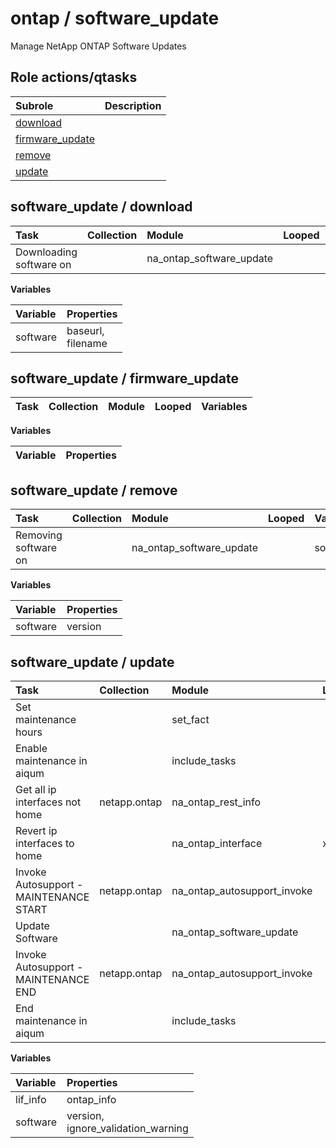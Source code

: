 # ontap / software_update 
Manage NetApp ONTAP Software Updates  
  






## Role actions/qtasks

| Subrole | Description |
| :------ | :---------- |
| [download](#software_update--download) |  |
| [firmware_update](#software_update--firmware_update) |  |
| [remove](#software_update--remove) |  |
| [update](#software_update--update) |  |



## software_update / download

| Task | Collection | Module | Looped | Variables |
| :--- | :--------- | :----- | :----- | :-------- |
| Downloading software on  |  | na_ontap_software_update |  | software |


**Variables**

| Variable | Properties |
| :------- | :--------- |
| software | baseurl, <br/>filename |



## software_update / firmware_update

| Task | Collection | Module | Looped | Variables |
| :--- | :--------- | :----- | :----- | :-------- |


**Variables**

| Variable | Properties |
| :------- | :--------- |



## software_update / remove

| Task | Collection | Module | Looped | Variables |
| :--- | :--------- | :----- | :----- | :-------- |
| Removing software on  |  | na_ontap_software_update |  | software |


**Variables**

| Variable | Properties |
| :------- | :--------- |
| software | version |



## software_update / update

| Task | Collection | Module | Looped | Variables |
| :--- | :--------- | :----- | :----- | :-------- |
| Set maintenance hours |  | set_fact |  |  |
| Enable maintenance in aiqum |  | include_tasks |  |  |
| Get all ip interfaces not home | netapp.ontap | na_ontap_rest_info |  |  |
| Revert ip interfaces to home |  | na_ontap_interface | x | lif_info |
| Invoke Autosupport - MAINTENANCE START | netapp.ontap | na_ontap_autosupport_invoke |  | software |
| Update Software |  | na_ontap_software_update |  | software |
| Invoke Autosupport - MAINTENANCE END | netapp.ontap | na_ontap_autosupport_invoke |  | software |
| End maintenance in aiqum |  | include_tasks |  |  |


**Variables**

| Variable | Properties |
| :------- | :--------- |
| lif_info | ontap_info |
| software | version, <br/>ignore_validation_warning |




